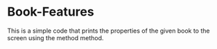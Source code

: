 # Book-Features
This is a simple code that prints the properties of the given book to the screen using the method method.
